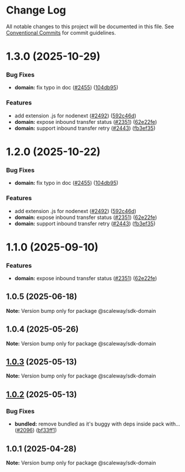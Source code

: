 # Change Log

All notable changes to this project will be documented in this file.
See [Conventional Commits](https://conventionalcommits.org) for commit guidelines.

# 1.3.0 (2025-10-29)

### Bug Fixes

- **domain:** fix typo in doc ([#2455](https://github.com/scaleway/scaleway-sdk-js/issues/2455)) ([104db95](https://github.com/scaleway/scaleway-sdk-js/commit/104db95abe1c47e4fffca7d6d71e40746a1e9417))

### Features

- add extension .js for nodenext ([#2492](https://github.com/scaleway/scaleway-sdk-js/issues/2492)) ([592c46d](https://github.com/scaleway/scaleway-sdk-js/commit/592c46df916c5b8b35f26c13b626eee797970f5d))
- **domain:** expose inbound transfer status ([#2351](https://github.com/scaleway/scaleway-sdk-js/issues/2351)) ([62e22fe](https://github.com/scaleway/scaleway-sdk-js/commit/62e22feffab6c4693ef786d9c77e09336483da92))
- **domain:** support inbound transfer retry ([#2443](https://github.com/scaleway/scaleway-sdk-js/issues/2443)) ([fb3ef35](https://github.com/scaleway/scaleway-sdk-js/commit/fb3ef35c9bdc5811827ecdda886904a1ae81ed31))

# 1.2.0 (2025-10-22)

### Bug Fixes

- **domain:** fix typo in doc ([#2455](https://github.com/scaleway/scaleway-sdk-js/issues/2455)) ([104db95](https://github.com/scaleway/scaleway-sdk-js/commit/104db95abe1c47e4fffca7d6d71e40746a1e9417))

### Features

- add extension .js for nodenext ([#2492](https://github.com/scaleway/scaleway-sdk-js/issues/2492)) ([592c46d](https://github.com/scaleway/scaleway-sdk-js/commit/592c46df916c5b8b35f26c13b626eee797970f5d))
- **domain:** expose inbound transfer status ([#2351](https://github.com/scaleway/scaleway-sdk-js/issues/2351)) ([62e22fe](https://github.com/scaleway/scaleway-sdk-js/commit/62e22feffab6c4693ef786d9c77e09336483da92))
- **domain:** support inbound transfer retry ([#2443](https://github.com/scaleway/scaleway-sdk-js/issues/2443)) ([fb3ef35](https://github.com/scaleway/scaleway-sdk-js/commit/fb3ef35c9bdc5811827ecdda886904a1ae81ed31))

# 1.1.0 (2025-09-10)

### Features

- **domain:** expose inbound transfer status ([#2351](https://github.com/scaleway/scaleway-sdk-js/issues/2351)) ([62e22fe](https://github.com/scaleway/scaleway-sdk-js/commit/62e22feffab6c4693ef786d9c77e09336483da92))

## 1.0.5 (2025-06-18)

**Note:** Version bump only for package @scaleway/sdk-domain

## 1.0.4 (2025-05-26)

**Note:** Version bump only for package @scaleway/sdk-domain

## [1.0.3](https://github.com/scaleway/scaleway-sdk-js/compare/@scaleway/sdk-domain@1.0.2...@scaleway/sdk-domain@1.0.3) (2025-05-13)

**Note:** Version bump only for package @scaleway/sdk-domain

## [1.0.2](https://github.com/scaleway/scaleway-sdk-js/compare/@scaleway/sdk-domain@1.0.1...@scaleway/sdk-domain@1.0.2) (2025-05-13)

### Bug Fixes

- **bundled:** remove bundled as it's buggy with deps inside pack with… ([#2096](https://github.com/scaleway/scaleway-sdk-js/issues/2096)) ([bf33ff1](https://github.com/scaleway/scaleway-sdk-js/commit/bf33ff1f9cdd951add94817dac27239c86ef5437))

## 1.0.1 (2025-04-28)

**Note:** Version bump only for package @scaleway/sdk-domain
